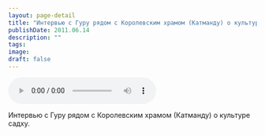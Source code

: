 ```yaml
---
layout: page-detail
title: "Интервью с Гуру рядом с Королевским храмом (Катманду) о культуре садху"
publishDate: 2011.06.14
description: ""
tags:
image:
draft: false
---
```


<audio title="2011.06.14 - Интервью с Гуру рядом с Королевским храмом (Катманду) о культуре садху.mp3" src="/upload/iblock/9fa/9fa3c29ab4dc0df5f50c20809f7755b7.mp3" controls=""></audio>

 Интервью с Гуру рядом с Королевским храмом (Катманду) о культуре садху. 

  

